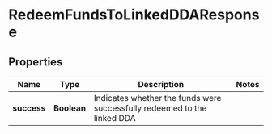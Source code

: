 

# RedeemFundsToLinkedDDAResponse


## Properties

| Name | Type | Description | Notes |
|------------ | ------------- | ------------- | -------------|
|**success** | **Boolean** | Indicates whether the funds were successfully redeemed to the linked DDA |  |



